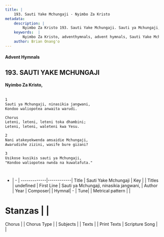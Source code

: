 ```yaml
---
title: |
    193. Sauti Yake Mchungaji - Nyimbo Za Kristo
metadata:
    description: |
        Nyimbo Za Kristo 193. Sauti Yake Mchungaji. Sauti ya Mchungaji, ninasikia jangwani,  Kondoo waliopotea anwaita warudi.  Chorus Leteni, leteni, leteni toka dhambini;  Leteni, leteni, waleteni kwa Yesu.  
    keywords:  |
        Nyimbo Za Kristo, adventhymnals, advent hymnals, Sauti Yake Mchungaji, Sauti ya Mchungaji, ninasikia jangwani, . 
    author: Brian Onang'o
---
```


#### Advent Hymnals
## 193. SAUTI YAKE MCHUNGAJI
####  Nyimbo Za Kristo,

```txt

1
Sauti ya Mchungaji, ninasikia jangwani, 
Kondoo waliopotea anwaita warudi.

Chorus
Leteni, leteni, leteni toka dhambini; 
Leteni, leteni, waleteni kwa Yesu.

2
Nani atakeyekwenda amsaidie Mchungaji, 
Awarudishe zizini, wasife bure gizani?

3
Usikose kusikis sauti ya Mchungaji, 
"Kondoo waliopotea nwnda na kuwatafuta."




```

- |   -  |
-------------|------------|
Title | Sauti Yake Mchungaji |
Key |  |
Titles | undefined |
First Line | Sauti ya Mchungaji, ninasikia jangwani,  |
Author | 
Year | 
Composer| |
Hymnal|  - |
Tune|  |
Metrical pattern | |
# Stanzas |  |
Chorus |  |
Chorus Type |  |
Subjects | |
Texts |  |
Print Texts | 
Scripture Song |  |
    
